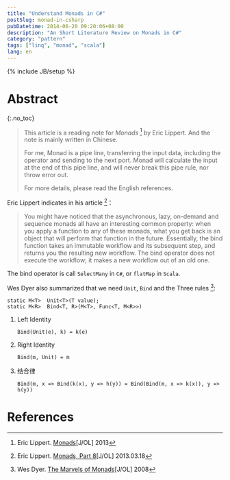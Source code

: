 ```yaml
---
title: "Understand Monads in C#"
postSlug: monad-in-csharp
pubDatetime: 2014-06-20 09:20:06+08:00
description: "An Short Literature Review on Monads in C#"
category: "pattern"
tags: ["linq", "monad", "scala"]
lang: en
---
```


{% include JB/setup %}

# Abstract

{:.no_toc}

> This article is a reading note for _Monads_ [^EL13] by Eric Lippert.
> And the note is mainly written in Chinese.
>
> For me, Monad is a pipe line, transferring the input data,
> including the operator and sending to the next port. Monad will
> calculate the input at the end of this pipe line, and will
> never break this pipe rule, nor throw error out.
>
> For more details, please read the English references.

<!--more-->

Eric Lippert indicates in his article [^EL13-8]：

> You might have noticed that the asynchronous, lazy, on-demand and sequence monads all have an interesting common property: when you apply a function to any of these monads, what you get back is an object that will perform that function in the future. Essentially, the bind function takes an immutable workflow and its subsequent step, and returns you the resulting new workflow. The bind operator does not execute the workflow; it makes a new workflow out of an old one.

The bind operator is call `SelectMany` in `C#`, or `flatMap` in `Scala`.

Wes Dyer also summarized that we need `Unit`, `Bind` and the Three rules [^WD08]:

    static M<T>  Unit<T>(T value);
    static M<R>  Bind<T, R>(M<T>, Func<T, M<R>>)

1.  Left Identity

        Bind(Unit(e), k) = k(e)

2.  Right Identity

        Bind(m, Unit) = m

3.  结合律

        Bind(m, x => Bind(k(x), y => h(y)) = Bind(Bind(m, x => k(x)), y => h(y))

# References

[^EL13]: Eric Lippert. [Monads](http://ericlippert.com/category/monads)[J/OL] 2013
[^EL13-2]: Eric Lippert. [Monads, Part 2](http://ericlippert.com/2013/02/25/monads-part-two/)[J/OL] 2013.02.25
[^EL13-3]: Eric Lippert. [Monads, Part 3](http://ericlippert.com/2013/02/28/monads-part-three/)[J/OL] 2013.02.28
[^EL13-4]: Eric Lippert. [Monads, Part 4](http://ericlippert.com/2013/03/04/monads-part-four/)[J/OL] 2013.03.04
[^EL13-5]: Eric Lippert. [Monads, Part 5](http://ericlippert.com/2013/03/07/monads-part-five/)[J/OL] 2013.03.07
[^EL13-8]: Eric Lippert. [Monads, Part 8](http://ericlippert.com/2013/03/18/monads-part-eight/)[J/OL] 2013.03.18
[^EL13-10]: Eric Lippert. [Monads, Part 10](http://ericlippert.com/2013/03/25/monads-part-ten/)[J/OL] 2013.03.25
[^EL11]: Eric Lippert. [Answer to _Are there any connections between Haskell and LINQ?_](http://stackoverflow.com/a/4683716)[EB/OL]. StackOverflow.com 2011.01.13
[^WD08]: Wes Dyer. [The Marvels of Monads](http://blogs.msdn.com/b/wesdyer/archive/2008/01/11/the-marvels-of-monads.aspx)[J/OL] 2008
[^DC13]: Douglas Crockford. Monads and Gonads, in the Speech named _JavaScript the Good Parts_
[^ST13]: Stephen Toub. [Tasks, Monads, and LINQ](http://blogs.msdn.com/b/pfxteam/archive/2013/04/03/tasks-monads-and-linq.aspx)[J/OL] 2013
[^CH13]: 陈浩. [从面向对象的设计模式看软件设计](http://coolshell.cn/articles/8961.html)[J/OL] 2013
[^WL14]: 维基百科. [λ Calculus](https://en.wikipedia.org/wiki/Lambda_calculus)[J/OL] 2014
